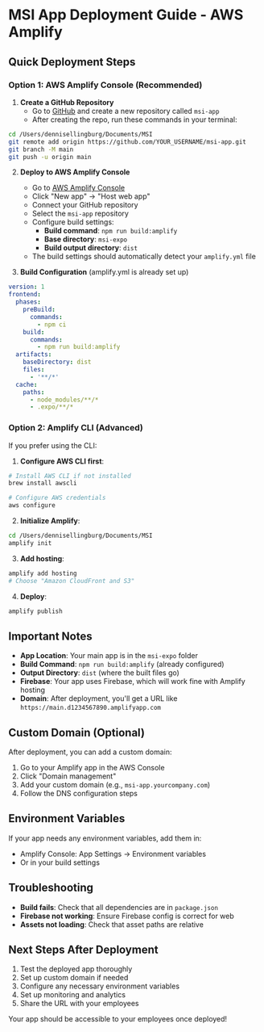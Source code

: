 # MSI App Deployment Guide - AWS Amplify

## Quick Deployment Steps

### Option 1: AWS Amplify Console (Recommended)

1. **Create a GitHub Repository**
   - Go to [GitHub](https://github.com) and create a new repository called `msi-app`
   - After creating the repo, run these commands in your terminal:

```bash
cd /Users/dennisellingburg/Documents/MSI
git remote add origin https://github.com/YOUR_USERNAME/msi-app.git
git branch -M main
git push -u origin main
```

2. **Deploy to AWS Amplify Console**
   - Go to [AWS Amplify Console](https://console.aws.amazon.com/amplify/)
   - Click "New app" → "Host web app"
   - Connect your GitHub repository
   - Select the `msi-app` repository
   - Configure build settings:
     - **Build command**: `npm run build:amplify`
     - **Base directory**: `msi-expo`
     - **Build output directory**: `dist`
   - The build settings should automatically detect your `amplify.yml` file

3. **Build Configuration** (amplify.yml is already set up)
```yaml
version: 1
frontend:
  phases:
    preBuild:
      commands:
        - npm ci
    build:
      commands:
        - npm run build:amplify
  artifacts:
    baseDirectory: dist
    files:
      - '**/*'
  cache:
    paths:
      - node_modules/**/*
      - .expo/**/*
```

### Option 2: Amplify CLI (Advanced)

If you prefer using the CLI:

1. **Configure AWS CLI first**:
```bash
# Install AWS CLI if not installed
brew install awscli

# Configure AWS credentials
aws configure
```

2. **Initialize Amplify**:
```bash
cd /Users/dennisellingburg/Documents/MSI
amplify init
```

3. **Add hosting**:
```bash
amplify add hosting
# Choose "Amazon CloudFront and S3"
```

4. **Deploy**:
```bash
amplify publish
```

## Important Notes

- **App Location**: Your main app is in the `msi-expo` folder
- **Build Command**: `npm run build:amplify` (already configured)
- **Output Directory**: `dist` (where the built files go)
- **Firebase**: Your app uses Firebase, which will work fine with Amplify hosting
- **Domain**: After deployment, you'll get a URL like `https://main.d1234567890.amplifyapp.com`

## Custom Domain (Optional)

After deployment, you can add a custom domain:
1. Go to your Amplify app in the AWS Console
2. Click "Domain management"
3. Add your custom domain (e.g., `msi-app.yourcompany.com`)
4. Follow the DNS configuration steps

## Environment Variables

If your app needs any environment variables, add them in:
- Amplify Console: App Settings → Environment variables
- Or in your build settings

## Troubleshooting

- **Build fails**: Check that all dependencies are in `package.json`
- **Firebase not working**: Ensure Firebase config is correct for web
- **Assets not loading**: Check that asset paths are relative

## Next Steps After Deployment

1. Test the deployed app thoroughly
2. Set up custom domain if needed
3. Configure any necessary environment variables
4. Set up monitoring and analytics
5. Share the URL with your employees

Your app should be accessible to your employees once deployed!
